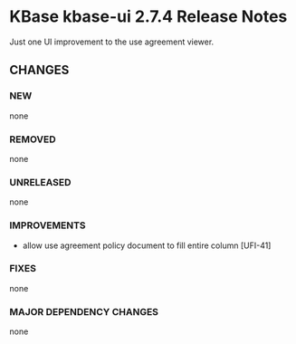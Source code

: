 # KBase kbase-ui 2.7.4 Release Notes

Just one UI improvement to the use agreement viewer.
## CHANGES

### NEW

none

### REMOVED

none

### UNRELEASED

none

### IMPROVEMENTS

- allow use agreement policy document to fill entire column [UFI-41]

### FIXES

none

### MAJOR DEPENDENCY CHANGES

none
